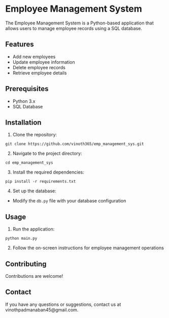 <!DOCTYPE html>
<html>
<head>
<!--     <title>Employee Management System</title> -->
</head>
<body>

<h1>Employee Management System</h1>

<p>The Employee Management System is a Python-based application that allows users to manage employee records using a SQL database.</p>

<h2>Features</h2>
<ul>
    <li>Add new employees</li>
    <li>Update employee information</li>
    <li>Delete employee records</li>
    <li>Retrieve employee details</li>
</ul>

<h2>Prerequisites</h2>
<ul>
    <li>Python 3.x</li>
    <li>SQL Database</li>
</ul>

<h2>Installation</h2>
<ol>
    <li>Clone the repository:</li>
</ol>
<pre><code>git clone https://github.com/vinoth365/emp_management_sys.git</code></pre>

<ol start="2">
    <li>Navigate to the project directory:</li>
</ol>
<pre><code>cd emp_management_sys</code></pre>

<ol start="3">
    <li>Install the required dependencies:</li>
</ol>
<pre><code>pip install -r requirements.txt</code></pre>

<ol start="4">
    <li>Set up the database:</li>
</ol>
<ul>
    <li>Modify the <code>db.py</code> file with your database configuration</li>
    
</ul>

<h2>Usage</h2>
<ol>
    <li>Run the application:</li>
</ol>
<pre><code>python main.py</code></pre>

<ol start="2">
    <li>Follow the on-screen instructions for employee management operations</li>
</ol>

<h2>Contributing</h2>
<p>Contributions are welcome!</p>


<h2>Contact</h2>
<p>If you have any questions or suggestions, contact us at vinothpadmanaban45@gmail.com.</p>

</body>
</html>
